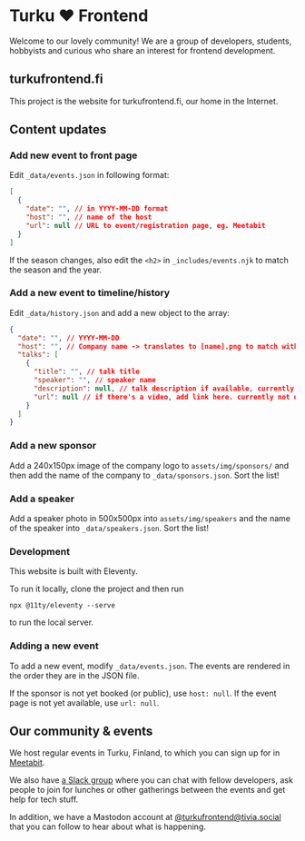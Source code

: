 # Turku ❤️ Frontend

Welcome to our lovely community! We are a group of developers, students, hobbyists and curious who share an interest for frontend development.

## turkufrontend.fi

This project is the website for turkufrontend.fi, our home in the Internet.

## Content updates

### Add new event to front page

Edit `_data/events.json` in following format:

```json
[
  {
    "date": "", // in YYYY-MM-DD format
    "host": "", // name of the host
    "url": null // URL to event/registration page, eg. Meetabit
  }
]
```

If the season changes, also edit the `<h2>` in `_includes/events.njk` to match the season and the year.

### Add a new event to timeline/history

Edit `_data/history.json` and add a new object to the array:

```json
{
  "date": "", // YYYY-MM-DD
  "host": "", // Company name -> translates to [name].png to match with a sponsor logo in assets/img/sponsors/
  "talks": [
    {
      "title": "", // talk title
      "speaker": "", // speaker name
      "description": null, // talk description if available, currently not displayed
      "url": null // if there's a video, add link here. currently not displayed since we have so few
    }
  ]
}
```

### Add a new sponsor

Add a 240x150px image of the company logo to `assets/img/sponsors/` and then add the name of the company to `_data/sponsors.json`. Sort the list!

### Add a speaker

Add a speaker photo in 500x500px into `assets/img/speakers` and the name of the speaker into `_data/speakers.json`. Sort the list!

### Development

This website is built with Eleventy.

To run it locally, clone the project and then run

```
npx @11ty/eleventy --serve
```

to run the local server.

### Adding a new event

To add a new event, modify `_data/events.json`. The events are rendered in the order they are in the JSON file.

If the sponsor is not yet booked (or public), use `host: null`. If the event page is not yet available, use `url: null`.

## Our community & events

We host regular events in Turku, Finland, to which you can sign up for in [Meetabit](https://meetabit.com/communities/turku-3-frontend).

We also have [a Slack group](https://turkufrontend.fly.dev/) where you can chat with fellow developers, ask people to join for lunches or other gatherings between the events and get help for tech stuff.

In addition, we have a Mastodon account at [@turkufrontend@tivia.social](https://tivia.social/@turkufrontend) that you can follow to hear about what is happening.
